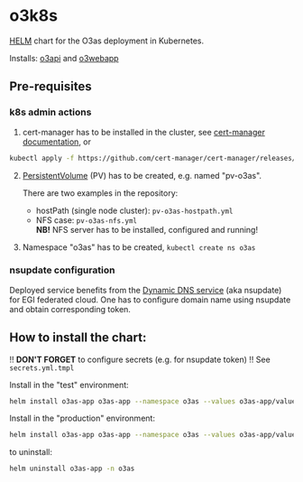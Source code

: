 # o3k8s

[HELM](https://helm.sh/) chart for the O3as deployment in Kubernetes.

Installs: [o3api](https://git.scc.kit.edu/synergy.o3as/o3api) and [o3webapp](https://git.scc.kit.edu/synergy.o3as/o3webapp)

## Pre-requisites 
### k8s admin actions

1. cert-manager has to be installed in the cluster, see [cert-manager documentation](https://cert-manager.io/docs/), or
```sh
kubectl apply -f https://github.com/cert-manager/cert-manager/releases/download/v1.9.1/cert-manager.yaml
```

2. [PersistentVolume](https://kubernetes.io/docs/concepts/storage/persistent-volumes/) (PV) has to be created, e.g. named "pv-o3as".

   There are two examples in the repository:
   * hostPath (single node cluster): `pv-o3as-hostpath.yml`
   * NFS case: `pv-o3as-nfs.yml` <br>
   **NB!** NFS server has to be installed, configured and running!

3. Namespace "o3as" has to be created, `kubectl create ns o3as`

### nsupdate configuration
Deployed service benefits from the [Dynamic DNS service](https://nsupdate.fedcloud.eu/) (aka nsupdate) for EGI federated cloud. One has to configure domain name using nsupdate and obtain corresponding token.

## How to install the chart:

!! **DON'T FORGET** to configure secrets (e.g. for nsupdate token) !! See `secrets.yml.tmpl`

Install in the "test" environment:
```sh
helm install o3as-app o3as-app --namespace o3as --values o3as-app/values-test.yaml
```

Install in the "production" environment:
```sh
helm install o3as-app o3as-app --namespace o3as --values o3as-app/values-prod.yaml
```

to uninstall:
```sh
helm uninstall o3as-app -n o3as
```

